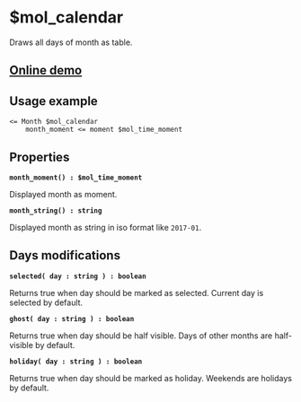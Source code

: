 # $mol_calendar

Draws all days of month as table.

## [Online demo](http://eigenmethod.github.io/mol/#demo=mol_calendar)

## Usage example
```
<= Month $mol_calendar
	month_moment <= moment $mol_time_moment
```

## Properties

**`month_moment() : $mol_time_moment`**

Displayed month as moment.

**`month_string() : string`**

Displayed month as string in iso format like `2017-01`.

## Days modifications

**`selected( day : string ) : boolean`**

Returns true when day should be marked as selected. Current day is selected by default.

**`ghost( day : string ) : boolean`**

Returns true when day should be half visible. Days of other months are half-visible by default.

**`holiday( day : string ) : boolean`**

Returns true when day should be marked as holiday. Weekends are holidays by default.
